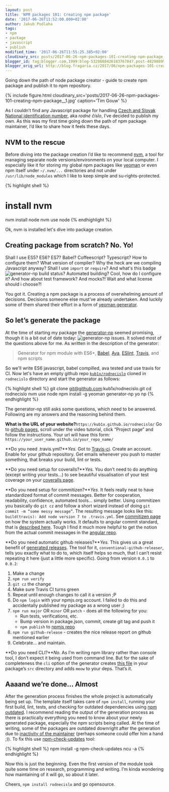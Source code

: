 ```yaml
---
layout: post
title: 'NPM packages 101: Creating npm package'
date: '2017-06-26T11:52:00.000+02:00'
author: Jakub Podlaha
tags:
- npm
- package
- javascript
- publish
modified_time: '2017-06-26T11:55:25.385+02:00'
cloudinary_src: posts/2017-06-26-npm-packages-101-creating-npm-package__1.jpg
blogger_id: tag:blogger.com,1999:blog-5328688426183767847.post-4829889913533734686
blogger_orig_url: http://blog.fragaria.cz/2017/06/npm-packages-101-creating-npm-package.html
---
```


Going down the path of node package creator - guide to create npm
package and publish it to npm
repository.

{% include figure.html cloudinary_src='posts/2017-06-26-npm-packages-101-creating-npm-package__1.jpg' caption='Tim Gouw' %}

As I couldn’t find any Javascript package for handling [Czech and Slovak
National identification
number](https://en.wikipedia.org/wiki/National_identification_number#Czech_Republic_and_Slovakia),
aka *rodné číslo*, I’ve decided to publish my own. As this was my first
time going down the path of npm package maintainer, I’d like to share
how it feels these days.

## NVM to the rescue

Before diving into the package creation I’d like to recommend
[nvm](https://github.com/creationix/nvm), a tool for managing separate
node versions/environments on your local computer. I especially like it
for storing my global npm packages like [yeoman](http://yeoman.io/) or
even npm itself under `~/.nvm/...` directories and not under
`/usr/lib/node_modules` which I like to keep simple and
su-rights-protected.

{% highlight shell %}
# install nvm
nvm install node
nvm use node
{% endhighlight %}

Ok, nvm is installed let's dive into package creation.

## Creating package from scratch? No. Yo\!

Shall I use ES5? ES6? ES7? Babel? Coffeescript? Typescript? How to
configure them?
What version of compiler? Why the heck are we compiling Javascript
anyway?
Shall I use `import` or `require`?
And what's this badge ![generator-np build
status](https://img.shields.io/travis/kub1x/rodnecislo.svg)?
Automated building? Cool, how do I configure it?
And how about test framework? And mocks?\!
Wait and what license should i choose?\!

You got it. Creating a npm package is a process of overwhelming amount
of decisions. Decisions someone else must’ve already undertaken. And
luckily some of them shared their effort in a form of [yeoman
generator](http://yeoman.io/generators/).

## So let’s generate the package

At the time of starting my package the
[generator-np](https://github.com/d4rkr00t/generator-np) seemed
promising, though it is a bit out of date today: ![generator-np
issues](https://img.shields.io/github/issues/d4rkr00t/generator-np.svg).
It solved most of the questions above for me. As written in the
description of the generator:

> Generator for npm module with ES6+,
> [Babel](https://github.com/babel/babel),
> [Ava](https://github.com/sindresorhus/ava),
> [ESlint](https://github.com/eslint/eslint),
> [Travis](https://travis-ci.org/), and npm scripts

So we'll write ES6 javascript, babel compilled, ava tested and use
travis for CI.
Now let's have an empty github repo
[`kub1x/rodnecislo`](https://github.com/kub1x/rodnecislo) cloned in
`rodnecislo` directory and start the generator as follows:


{% highlight shell %}
git clone git@github.com:kub1x/rodnecislo.git
cd rodnecislo
nvm use node
npm install -g yeoman generator-np
yo np
{% endhighlight %}

The generator-np still asks some questions, which need to be answered.
Following are my answers and the reasoning behind them.

**What is the URL of your
website?**`https://kub1x.github.io/rodnecislo/`
Go to [github pages](https://pages.github.com/), scroll under the video
tutorial, click “Project page” and follow the instructions. Your url
will have this form:
`https://your_user_name.github.io/your_repo_name/`

**Do you need .travis.yml?***Yes.*
Got to [Travis-ci](https://travis-ci.org/). Create an account. Enable
for your github repository. Get emails whenever you push to master
something, that breaks your build, lint or tests.

**Do you need setup for coveralls?***Yes.*
You don’t need to do anything (except writing your tests...) to see
beautiful visualisation of your test coverage on your [coveralls
page](https://coveralls.io/github/kub1x/rodnecislo).

**Do you need setup for commitizen?***Yes.*
It feels really neat to have standardized format of commit messages.
Better for cooperation, readability, confidence, automated tools...
simply better. Using commitizen you basically do `git cz` and follow a
short wizard instead of doing `git commit -m “some messy message”`. The
resulting message looks like this: `build(travis): Add node version 7 to
.travis.yml`.
See [commitizen page](http://commitizen.github.io/cz-cli/) on how the
system actually works. It defaults to angular commit standard, that is
[described
here](https://github.com/angular/angular.js/blob/master/CONTRIBUTING.md#-git-commit-guidelines).
Tough I find it much more helpful to get the notion from the actual
commit messages in the [angular
repo](https://github.com/angular/angular.js/commits/master).

**Do you need automatic github releases?***Yes.*
This gives us a great benefit of [generated
releases](https://github.com/kub1x/rodnecislo/releases). The tool for
it, `conventional-github-releaser`, tells you exactly what to do to,
which itself helps so much, that I can’t resist repeating it here (just
a little more specific).
Going from version `0.0.1` to `0.0.2`:

1.  Make a change
2.  `npm run verify`
3.  `git cz` the change
4.  Make sure Travis CI turns green
5.  Repeat until enough changes to call it a version ;P
6.  Do `npm login` with your npmjs.org account. I failed to do this and
    accidentally published my package as a wrong user ;)
7.  `npm run major` OR `minor` OR `patch` - does all the following for
    you:
      - Run tests, verifications, etc.
      - Bump version in package.json, commit, create git tag and push it
      - `npm publish` to [npmjs
        repo](https://www.npmjs.com/package/rodnecislo)
8.  `npm run github-release` - creates the nice release report on github
    mentioned earlier
9.  Celebrate… and maintain.

**Do you need CLI?***No.*
As I’m writing npm library rather than console tool, I don’t expect it
being used from command line. But for the sake of completeness the `cli`
option of the generator creates [this
file](https://github.com/d4rkr00t/generator-np/blob/master/app/templates/src/cli.js)
in your package’s `src` directory and adds `meow` to your deps. That’s
it.

## Aaaand we’re done... Almost

After the generation process finishes the whole project is automatically
being set up. The template itself takes care of `npm install`, running
your first build, lint, tests, and checking for outdated dependencies
using [npm outdated](https://docs.npmjs.com/cli/outdated). I recommend
reading the output of the generation process as there is practically
everything you need to know about your newly generated package,
especially the npm scripts being called.
At the time of writing, some of the packages are outdated downright
after the generation due to [inactivity of the
maintainer](https://github.com/d4rkr00t/generator-np/pulls) (perhaps
someone could offer him a hand ;)). To fix this use
[npm-check-updates](https://www.npmjs.com/package/npm-check-updates)
tool:

{% highlight shell %}
npm install -g npm-check-updates
ncu -a
{% endhighlight %}

Now this is just the beginning. Even the first version of the module
took quite some time on research, programming and writing. I’m kinda
wondering how maintaining of it will go, so about it later.

Cheers, `npm install rodnecislo` and go opensource.
